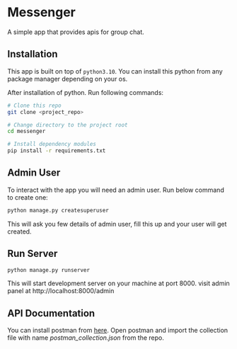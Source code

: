# Messenger
A simple app that provides apis for group chat.

## Installation
This app is built on top of `python3.10`. You can install this python from any package manager depending on your os.

After installation of python. Run following commands:

```bash
# Clone this repo
git clone <project_repo>

# Change directory to the project root 
cd messenger

# Install dependency modules
pip install -r requirements.txt
```

## Admin User
To interact with the app you will need an admin user. Run below command to create one:
```bash
python manage.py createsuperuser
```
This will ask you few details of admin user, fill this up and your user will get created.

## Run Server
```bash
python manage.py runserver
```
This will start development server on your machine at port 8000. 
visit admin panel at http://localhost:8000/admin

## API Documentation
You can install postman from [here](https://www.postman.com/downloads/). Open postman and import the collection file
with name *postman_collection.json* from the repo.